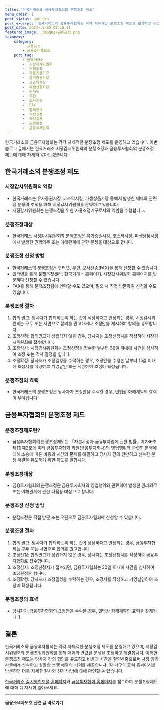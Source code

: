 ```yaml
---
title: '한국거래소와 금융투자협회의 분쟁조정 제도'
menu_order: 1
post_status: publish
post_excerpt: '한국거래소와 금융투자협회는 각각 자체적인 분쟁조정 제도를 운영하고 있습니다. 이번 블로그 글에서는 한국거래소 시장감시위원회의 분쟁조정과 금융투자협회의 분쟁조정 제도에 대해 자세히 알아보겠습니다.'
post_date: 2023-11-05 02:20:11
featured_image: _images/금융금전.png
taxonomy:
    category:
        - 금융금전
        - 금융소비자보호
    post_tag:
        - 한국거래소
        -  시장감시위원회
        -  분쟁조정
        -  자율조정기구
        -  유가증권시장
        -  코스닥시장
        -  파생상품시장
        -  인터넷
        -  우편
        -  모사전송
        -  FAX
        -  합의권고
        -  조정신청
        -  조정심사
        -  조정확정
        -  금융투자협회
---
```



한국거래소와 금융투자협회는 각각 자체적인 분쟁조정 제도를 운영하고 있습니다. 이번 블로그 글에서는 한국거래소 시장감시위원회의 분쟁조정과 금융투자협회의 분쟁조정 제도에 대해 자세히 알아보겠습니다.

## 한국거래소의 분쟁조정 제도

### 시장감시위원회의 역할
- 한국거래소는 유가증권시장, 코스닥시장, 파생상품시장 등에서 발생한 매매와 관련된 분쟁의 조정을 위해 시장감시위원회를 운영하고 있습니다.
- 시장감시위원회는 분쟁조정을 위한 자율조정기구로서의 역할을 수행합니다.

### 분쟁조정대상
- 한국거래소 시장감시위원회의 분쟁조정은 유가증권시장, 코스닥시장, 파생상품시장에서 발생한 권리의무 또는 이해관계에 관한 분쟁을 대상으로 합니다.

### 분쟁조정 신청 방법
- 한국거래소의 분쟁조정은 인터넷, 우편, 모사전송(FAX)을 통해 신청할 수 있습니다.
- 인터넷을 통해 분쟁조정센터, 한국거래소 홈페이지, 시장감시위원회 홈페이지를 방문하여 신청할 수 있습니다.
- FAX를 통해 분쟁조정팀에 연락할 수도 있으며, 필요 시 직접 방문하여 신청할 수도 있습니다.

### 분쟁조정 절차
1. 합의 권고: 당사자가 합의하도록 하는 것이 적당하다고 인정되는 경우, 시장감시위원회는 구두 또는 서면으로 합의를 권고하거나 조정안을 제시하여 합의를 유도합니다.
2. 조정신청: 합의권고가 성립되지 않을 경우, 당사자는 조정신청서를 작성하여 시장감시위원회에 접수합니다.
3. 조정심사: 시장감시위원회는 조정신청을 접수한 날부터 30일 이내에 사건을 심사하여 조정 또는 각하 결정을 합니다.
4. 조정확정: 당사자가 조정결정을 수락하는 경우, 조정안을 수령한 날부터 15일 이내에 조정서를 작성하고 기명날인 또는 서명하여 조정이 확정됩니다.

### 분쟁조정의 효력
- 한국거래소의 분쟁조정은 당사자가 조정안을 수락한 경우, 민법상 화해계약의 효력이 부여됩니다.


## 금융투자협회의 분쟁조정 제도

### 분쟁조정제도란?
- 금융투자협회의 분쟁조정제도는 「자본시장과 금융투자업에 관한 법률」제286조제1항제2호에 따라 금융투자협회 회원(금융투자회사)의 영업행위와 관련한 분쟁에 대해 소송에 따른 비용과 시간의 문제를 해결하고 당사자 간의 원만하고 신속한 분쟁 해결을 유도하기 위한 제도를 말합니다.

### 분쟁조정대상
- 금융투자협회의 분쟁조정은 금융투자회사의 영업행위와 관련하여 발생한 권리의무 또는 이해관계에 관한 다퉼을 대상으로 합니다.

### 분쟁조정 신청 방법
- 분쟁조정은 직접 방문 또는 우편으로 금융투자협회에 신청할 수 있습니다.

### 분쟁조정 절차
1. 합의 권고: 당사자가 합의하도록 하는 것이 상당하다고 인정되는 경우, 금융투자협회는 구두 또는 서면으로 합의를 권고합니다.
2. 조정신청: 합의권고가 성립하지 않은 경우, 당사자는 조정신청서를 작성하여 금융투자협회로 접수합니다.
3. 조정심사: 조정신청서가 접수되면, 금융투자협회는 30일 이내에 사건을 심사하여 조정결정을 합니다.
4. 조정확정: 당사자가 조정결정을 수락하는 경우, 조정서를 작성하고 기명날인하여 조정이 확정됩니다.

### 분쟁조정의 효력
- 당사자가 금융투자협회의 조정안을 수락한 경우, 민법상 화해계약의 효력을 갖게됩니다.


## 결론

한국거래소와 금융투자협회는 각각 자체적인 분쟁조정 제도를 운영하고 있으며, 시장감시위원회와 분쟁조정위원회를 통해 매매와 관련된 분쟁을 조정하고 해결합니다. 이러한 분쟁조정 제도는 당사자 간의 합의를 유도하고 비용과 시간을 절약해줌으로써 시장 참가자들에게 신속하고 원활한 분쟁 해결의 기회를 제공합니다. 각 기구의 공식 홈페이지를 방문하면 더욱 자세한 절차와 신청 방법에 대해 확인할 수 있습니다.

[한국거래소 감시통합포털 홈페이지](https://sims.krx.co.kr)와 [금융투자협회 홈페이지](http://www.kofia.or.kr)를 참고하여 분쟁조정제도에 대해 더 자세히 알아보세요.
<!-- wp:separator -->
<hr class="wp-block-separator has-alpha-channel-opacity"/>
<!-- /wp:separator -->

<!-- wp:group {"backgroundColor":"base","layout":{"type":"constrained"}} -->
<div class="wp-block-group has-base-background-color has-background"><!-- wp:paragraph {"align":"center","fontSize":"medium"} -->
<p class="has-text-align-center has-large-font-size"><strong>금융소비자보호 관련 글 바로가기</strong></p>
<!-- /wp:paragraph -->


<!-- wp:latest-posts
{"categories":[{"id":12706,"count":19,"description":"","link":"https://uknowlaw.com/category/%ea%b8%88%ec%9c%b5%ec%86%8c%eb%b9%84%ec%9e%90%eb%b3%b4%ed%98%b8/","name":"금융소비자보호","slug":"금융소비자보호","taxonomy":"category","parent":0,"meta":[],"_links":{"self":[{"href":"https://uknowlaw.com/wp-json/wp/v2/categories/12706"}],"collection":[{"href":"https://uknowlaw.com/wp-json/wp/v2/categories"}],"about":[{"href":"https://uknowlaw.com/wp-json/wp/v2/taxonomies/category"}],"wp:post_type":[{"href":"https://uknowlaw.com/wp-json/wp/v2/posts?categories=12706"}],"curies":[{"name":"wp","href":"https://api.w.org/{rel}","templated":true}]}}],"postsToShow":100,"excerptLength":28,"postLayout":"grid","columns":2,"featuredImageAlign":"left","featuredImageSizeSlug":"large","fontSize":18px} /--></div>
<!-- /wp:group -->